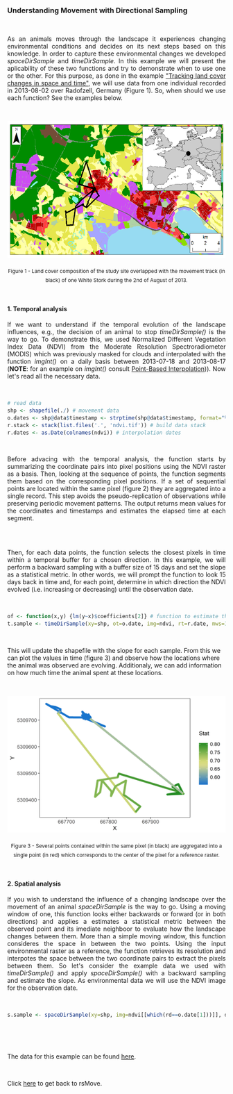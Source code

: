 ### Understanding Movement with Directional Sampling

<br>

<p align="justify">
As an animals moves through the landscape it experiences changing environmental conditions and decides on its next steps based on this knowledge. In order to capture these environmental changes we developed <i>spaceDirSample</i> and <i>timeDirSample</i>. In this example we will present the aplicability of these two functions and try to demonstrate when to use one or the other. For this purpose, as done in the example <a href="https://github.com/RRemelgado/README_data/blob/master/rsMove/example_2.md">"Tracking land cover changes in space and time"</a>, we will use data from one individual recorded in 2013-08-02 over Radofzell, Germany (Figure 1). So, when should we use each function? See the examples below.
</p> 

<br>

<p align="center"><img width="605" height="315" src="https://github.com/RRemelgado/README_data/blob/master/rsMove/Figure-1_example-2.png"></p>

<p align="center"><sub>Figure 1 - Land cover composition of the study site overlapped with the movement track (in black) of one White Stork during the 2nd of August of 2013.</sub></p>

<br>

#### 1. Temporal analysis

<p align="justify">
If we want to understand if the temporal evolution of the landscape influences, e.g., the decision of an animal to stop <i>timeDirSample()</i> is the way to go. To demonstrate this, we used Normalized Different Vegetation Index Data (NDVI) from the Moderate Resolution Spectroradiometer (MODIS) which was previously masked for clouds and interpolated with the function <i>imgInt()</i> on a daily basis between 2013-07-18 and 2013-08-17 (<b>NOTE</b>: for an example on <i>imgInt()</i> consult <a href="https://github.com/RRemelgado/README_data/blob/master/rsMove/example_5.md">Point-Based Interpolation</a>)). Now let's read all the necessary data.
</p>

<br>

```R
# read data
shp <- shapefile(./) # movement data
o.dates <- shp@data$timestamp <- strptime(shp@data$timestamp, format="%Y-%m-%d %H:%M:%S") # observation dates
r.stack <- stack(list.files('.', 'ndvi.tif')) # build data stack
r.dates <- as.Date(colnames(ndvi)) # interpolation dates
```

<br>

<p align="justify">
Before advacing with the temporal analysis, the function starts by summarizing the coordinate pairs into pixel positions using the NDVI raster as a basis. Then, looking at the sequence of points, the function segments them based on the corresponding pixel positions. If a set of sequential points are located within the same pixel (figure 2) they are aggregated into a single record. This step avoids the pseudo-replication of observations while preserving periodic movement patterns. The output returns mean values for the coordinates and timestamps and estimates the elapsed time at each segment.
</p> 

<br>



<br>

<p align="justify">
Then, for each data points, the function selects the closest pixels in time within a temporal buffer for a chosen direction. In this example, we will perform a backward sampling with a buffer size of 15 days and set the slope as a statistical metric. In other words, we will prompt the function to look 15 days back in time and, for each point, determine in which direction the NDVI evolved (i.e. increasing or decreasing) until the observation date.
</p>

<br>

```R
of <- function(x,y) {lm(y~x)$coefficients[2]} # function to estimate the slope (x=time and y=NDVI)
t.sample <- timeDirSample(xy=shp, ot=o.date, img=ndvi, rt=r.date, mws=15, dir="bwd", fun=of)
```

<br>

This will update the shapefile with the slope for each sample. From this we can plot the values in time (figure 3) and observe how the locations where the animal was observed are evolving. Additionaly, we can add information on how much time the animal spent at these locations.

<br>


<p align="center"><img width="605" height="315" src="https://github.com/RRemelgado/README_data/blob/master/rsMove/Figure-3_example-3.png"></p>

<p align="center"><sub>Figure 3 - Several points contained within the same pixel (in black) are aggregated into a single point (in red) which corresponds to the center of the pixel for a reference raster.</sub></p>

<br>

#### 2. Spatial analysis

<p align="justify">
If you wish to understand the influence of a changing landscape over the movement of an animal <i>spaceDirSample</i> is the way to go. Using a moving window of one, this function looks either backwards or forward (or in both directions) and applies a estimates a statistical metric between the observed point and its imediate neighboor to evaluate how the landscape changes between them. More than a simple moving window, this function consideres the space in between the two points. Using the input environmental raster as a reference, the function retrieves its resolution and interpotes the space between the two coordinate pairs to extract the pixels between them. So let's consider the example data we used with <i>timeDirSample()</i> and apply <i>spaceDirSample()</i> with a backward sampling and estimate the slope. As environmental data we will use the NDVI image for the observation date. </p>

<br>

```R
s.sample <- spaceDirSample(xy=shp, img=ndvi[[which(rd==o.date[1]))]], dir="bwd", of=of)
```

<br>



<br>



<br>

The data for this example can be found <a href="https://github.com/RRemelgado/README_data/blob/master/rsMove/Example_3.zip">here</a>.

<br>

Click  <a href="https://github.com/RRemelgado/rsMove/">here</a> to get back to rsMove.

<br>
